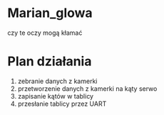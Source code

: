 # Marian_glowa
czy te oczy  mogą kłamać
# Plan działania
1. zebranie danych z kamerki
2. przetworzenie danych z kamerki na kąty serwo
3. zapisanie kątów w tablicy
4. przesłanie tablicy przez UART
